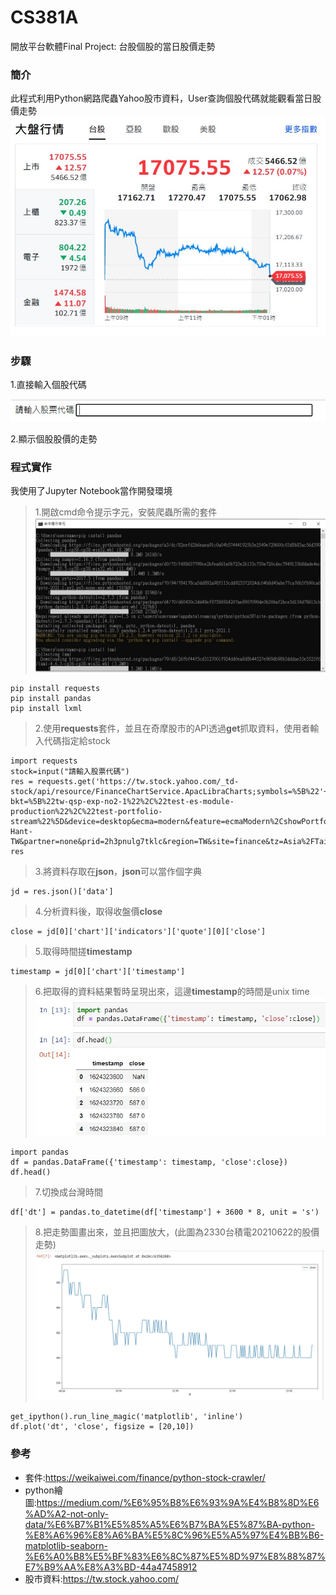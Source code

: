 # CS381A

開放平台軟體Final Project: 台股個股的當日股價走勢

### 簡介
此程式利用Python網路爬蟲Yahoo股市資料，User查詢個股代碼就能觀看當日股價走勢
![image](https://github.com/happy34083408/CS381A/blob/main/twstock.jpg)
### 步驟
1.直接輸入個股代碼

![image](https://github.com/happy34083408/CS381A/blob/main/input.jpg)

2.顯示個股股價的走勢

### 程式實作
我使用了Jupyter Notebook當作開發環境

> 1.開啟cmd命令提示字元，安裝爬蟲所需的套件
![image](https://github.com/happy34083408/CS381A/blob/main/cmd.jpg)
```
pip install requests
pip install pandas
pip install lxml
```

> 2.使用**requests**套件，並且在奇摩股市的API透過**get**抓取資料，使用者輸入代碼指定給stock
```
import requests
stock=input("請輸入股票代碼")
res = requests.get('https://tw.stock.yahoo.com/_td-stock/api/resource/FinanceChartService.ApacLibraCharts;symbols=%5B%22'+stock+'.TW%22%5D;type=tick?bkt=%5B%22tw-qsp-exp-no2-1%22%2C%22test-es-module-production%22%2C%22test-portfolio-stream%22%5D&device=desktop&ecma=modern&feature=ecmaModern%2CshowPortfolioStream&intl=tw&lang=zh-Hant-TW&partner=none&prid=2h3pnulg7tklc&region=TW&site=finance&tz=Asia%2FTaipei&ver=1.2.902&returnMeta=true')
res
```

> 3.將資料存取在**json**，**json**可以當作個字典
```
jd = res.json()['data']
```

> 4.分析資料後，取得收盤價**close**
```
close = jd[0]['chart']['indicators']['quote'][0]['close']
```

> 5.取得時間搓**timestamp**
```
timestamp = jd[0]['chart']['timestamp']
```

> 6.把取得的資料結果暫時呈現出來，這邊**timestamp**的時間是unix time
![image](https://github.com/happy34083408/CS381A/blob/main/df.jpg)
```
import pandas
df = pandas.DataFrame({'timestamp': timestamp, 'close':close})
df.head()
```

> 7.切換成台灣時間
```
df['dt'] = pandas.to_datetime(df['timestamp'] + 3600 * 8, unit = 's')
```

> 8.把走勢圖畫出來，並且把圖放大，(此圖為2330台積電20210622的股價走勢)
![image](https://github.com/happy34083408/CS381A/blob/main/result.jpg)
```
get_ipython().run_line_magic('matplotlib', 'inline')
df.plot('dt', 'close', figsize = [20,10])
```

### 參考
- 套件:https://weikaiwei.com/finance/python-stock-crawler/
- python繪圖:https://medium.com/%E6%95%B8%E6%93%9A%E4%B8%8D%E6%AD%A2-not-only-data/%E6%B7%B1%E5%85%A5%E6%B7%BA%E5%87%BA-python-%E8%A6%96%E8%A6%BA%E5%8C%96%E5%A5%97%E4%BB%B6-matplotlib-seaborn-%E6%A0%B8%E5%BF%83%E6%8C%87%E5%8D%97%E8%88%87%E7%B9%AA%E8%A3%BD-44a47458912
- 股市資料:https://tw.stock.yahoo.com/

